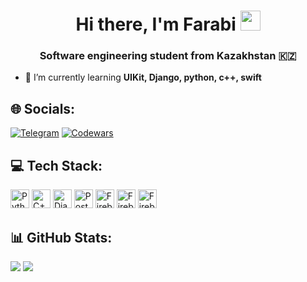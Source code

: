<h1 align="center">Hi there, I'm Farabi</a>
<img src="https://github.com/blackcater/blackcater/raw/main/images/Hi.gif" height="32" width="32"</h1>
<h3 align="center">Software engineering student from Kazakhstan 🇰🇿</h3>

- 🌱 I’m currently learning **UIKit, Django, python, c++, swift**

## 🌐 Socials:
[![Telegram](https://img.shields.io/badge/Telegram-2CA5E0?logo=telegram&logoColor=white)](https://t.me/F4rab1)
[![Codewars](https://www.codewars.com/users/F4rab1/badges/micro)](https://www.codewars.com/users/F4rab1)

## 💻 Tech Stack:
<img src="https://cdn.simpleicons.org/python/3670A0" alt="Python" height="30" width="30"/> <img src="https://cdn.simpleicons.org/cplusplus/00599C" alt="C++" height="30" width="30"/>
<img src="https://cdn.simpleicons.org/django/092E20" alt="Django" height="30" width="30"/>
<img src="https://cdn.simpleicons.org/postgresql/4169E1" alt="Postgres" height="30" width="30"/>
<img src="https://cdn.simpleicons.org/firebase/FFCA28" alt="Firebase" height="30" width="30"/>
<img src="https://cdn.simpleicons.org/swift/F05138" alt="Firebase" height="30" width="30"/>
<img src="https://cdn.simpleicons.org/uikit/3670A0" alt="Firebase" height="30" width="30"/>


## 📊 GitHub Stats:
![](https://github-readme-streak-stats.herokuapp.com/?user=F4rab1&theme=nightowl&hide_border=false)
[![](https://github-readme-stats.vercel.app/api/top-langs/?username=F4rab1&layout=compact&theme=nightowl)](https://github.com/anuraghazra/github-readme-stats)

<!--
**F4rab1/F4rab1** is a ✨ _special_ ✨ repository because its `README.md` (this file) appears on your GitHub profile.

Here are some ideas to get you started:

- 🔭 I’m currently working on ...
- 🌱 I’m currently learning ...
- 👯 I’m looking to collaborate on ...
- 🤔 I’m looking for help with ...
- 💬 Ask me about ...
- 📫 How to reach me: ...
- 😄 Pronouns: ...
- ⚡ Fun fact: ...
-->
